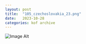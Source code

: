 ```yaml
---
layout:	post
title:	"105_czechoslovakia_23.png"
date:	2023-10-28
categories:	kof archive
---
```


![Image Alt](https://k0f.github.io/assets/105_czechoslovakia_23.png)